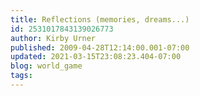 ```yaml
---
title: Reflections (memories, dreams...)
id: 2531017843139026773
author: Kirby Urner
published: 2009-04-28T12:14:00.001-07:00
updated: 2021-03-15T23:08:23.404-07:00
blog: world_game
tags: 
---
```


